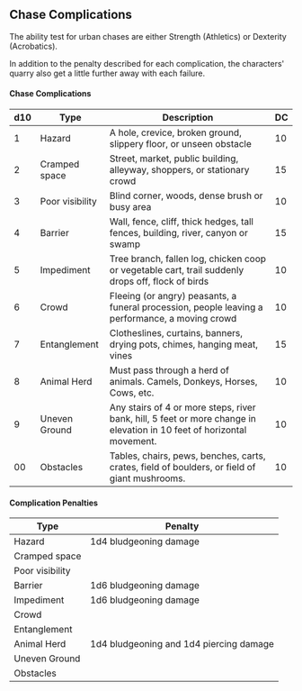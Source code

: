 ## Chase Complications
The ability test for urban chases are either Strength (Athletics) or Dexterity (Acrobatics).

In addition to the penalty described for each complication, the characters' quarry also get a little further away with each failure.

#### Chase Complications
| d10 | Type            | Description                                                                                                            | DC |
|-----|-----------------|------------------------------------------------------------------------------------------------------------------------|----|
| 1   | Hazard          | A hole, crevice, broken ground, slippery floor, or unseen obstacle                                                     | 10 |
| 2   | Cramped space   | Street, market, public building, alleyway, shoppers, or stationary crowd                                               | 15 |
| 3   | Poor visibility | Blind corner, woods, dense brush or busy area                                                                          | 10 |
| 4   | Barrier         | Wall, fence, cliff, thick hedges, tall fences, building, river, canyon or swamp                                        | 15 |
| 5   | Impediment      | Tree branch, fallen log, chicken coop or vegetable cart, trail suddenly drops off, flock of birds                      | 10 |
| 6   | Crowd           | Fleeing (or angry) peasants, a funeral procession, people leaving a performance, a moving crowd                        | 10 |
| 7   | Entanglement    | Clotheslines, curtains, banners, drying pots, chimes, hanging meat, vines                                              | 15 |
| 8   | Animal Herd     | Must pass through a herd of animals. Camels, Donkeys, Horses, Cows, etc.                                               | 10 |
| 9   | Uneven Ground   | Any stairs of 4 or more steps, river bank, hill, 5 feet or more change in elevation in 10 feet of horizontal movement. | 10 |
| 00  | Obstacles       | Tables, chairs, pews, benches, carts, crates, field of boulders, or field of giant mushrooms.                          | 10 |

#### Complication Penalties
| Type            | Penalty                                 |
|-----------------|-----------------------------------------|
| Hazard          | 1d4 bludgeoning damage                  |
| Cramped space   |                                         |
| Poor visibility |                                         |
| Barrier         | 1d6 bludgeoning damage                  |
| Impediment      | 1d6 bludgeoning damage                  |
| Crowd           |                                         |
| Entanglement    |                                         |
| Animal Herd     | 1d4 bludgeoning and 1d4 piercing damage |
| Uneven Ground   |                                         |
| Obstacles       |                                         |
